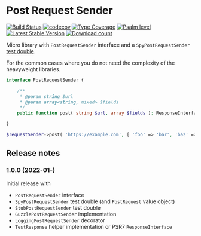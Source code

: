 # Post Request Sender

[![Build Status](https://img.shields.io/github/workflow/status/JeroenDeDauw/PostRequestSender/CI)](https://github.com/JeroenDeDauw/PostRequestSender/actions?query=workflow%3ACI)
[![codecov](https://codecov.io/gh/JeroenDeDauw/PostRequestSender/branch/master/graph/badge.svg?token=GnOG3FF16Z)](https://codecov.io/gh/JeroenDeDauw/PostRequestSender)
[![Type Coverage](https://shepherd.dev/github/JeroenDeDauw/PostRequestSender/coverage.svg)](https://shepherd.dev/github/JeroenDeDauw/PostRequestSender)
[![Psalm level](https://shepherd.dev/github/JeroenDeDauw/PostRequestSender/level.svg)](psalm.xml)
[![Latest Stable Version](https://poser.pugx.org/jeroen/post-request-sender/version.png)](https://packagist.org/packages/jeroen/post-request-sender)
[![Download count](https://poser.pugx.org/jeroen/post-request-sender/d/total.png)](https://packagist.org/packages/jeroen/post-request-sender)

Micro library with `PostRequestSender` interface and a `SpyPostRequestSender` [test double][doubles].

For the common cases where you do not need the complexity of the heavyweight libraries. 

```php
interface PostRequestSender {

	/**
	 * @param string $url
	 * @param array<string, mixed> $fields
	 */
	public function post( string $url, array $fields ): ResponseInterface;

}
```

```php
$requestSender->post( 'https://example.com', [ 'foo' => 'bar', 'baz' => 42 ] );
```

## Release notes

### 1.0.0 (2022-01-)

Initial release with

* `PostRequestSender` interface
* `SpyPostRequestSender` test double (and `PostRequest` value object)
* `StubPostRequestSender` test double
* `GuzzlePostRequestSender` implementation
* `LoggingPostRequestSender` decorator
* `TestResponse` helper implementation or PSR7 `ResponseInterface`

[doubles]: https://en.wikipedia.org/wiki/Test_double
